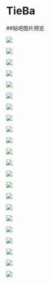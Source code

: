 # TieBa
##贴吧图片预览

![](https://github.com/MianSenWang/TieBa/blob/master/TieBaImages/1.jpg?raw=true)

![](https://github.com/MianSenWang/TieBa/blob/master/TieBaImages/2.jpg?raw=true)

![](https://github.com/MianSenWang/TieBa/blob/master/TieBaImages/3.jpg?raw=true)

![](https://github.com/MianSenWang/TieBa/blob/master/TieBaImages/4.jpg?raw=true)

![](https://github.com/MianSenWang/TieBa/blob/master/TieBaImages/5.jpg?raw=true)

![](https://github.com/MianSenWang/TieBa/blob/master/TieBaImages/6.jpg?raw=true)

![](https://github.com/MianSenWang/TieBa/blob/master/TieBaImages/7.jpg?raw=true)

![](https://github.com/MianSenWang/TieBa/blob/master/TieBaImages/8.jpg?raw=true)

![](https://github.com/MianSenWang/TieBa/blob/master/TieBaImages/9.jpg?raw=true)

![](https://github.com/MianSenWang/TieBa/blob/master/TieBaImages/10.jpg?raw=true)

![](https://github.com/MianSenWang/TieBa/blob/master/TieBaImages/11.jpg?raw=true)

![](https://github.com/MianSenWang/TieBa/blob/master/TieBaImages/12.jpg?raw=true)

![](https://github.com/MianSenWang/TieBa/blob/master/TieBaImages/13.jpg?raw=true)

![](https://github.com/MianSenWang/TieBa/blob/master/TieBaImages/14.jpg?raw=true)

![](https://github.com/MianSenWang/TieBa/blob/master/TieBaImages/15.jpg?raw=true)

![](https://github.com/MianSenWang/TieBa/blob/master/TieBaImages/16.jpg?raw=true)

![](https://github.com/MianSenWang/TieBa/blob/master/TieBaImages/17.jpg?raw=true)

![](https://github.com/MianSenWang/TieBa/blob/master/TieBaImages/18.jpg?raw=true)

![](https://github.com/MianSenWang/TieBa/blob/master/TieBaImages/19.jpg?raw=true)

![](https://github.com/MianSenWang/TieBa/blob/master/TieBaImages/20.jpg?raw=true)

![](https://github.com/MianSenWang/TieBa/blob/master/TieBaImages/21.jpg?raw=true)

![](https://github.com/MianSenWang/TieBa/blob/master/TieBaImages/22.jpg?raw=true)